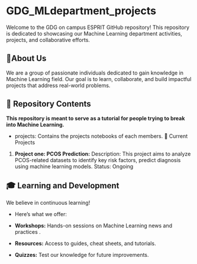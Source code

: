 # GDG_MLdepartment_projects

Welcome to the GDG on campus ESPRIT GitHub repository! This repository is dedicated to showcasing our Machine Learning department activities, projects, and collaborative efforts.

## 🚀About Us
We are a group of passionate individuals dedicated to gain knowledge in Machine Learning field. 
Our goal is to learn, collaborate, and build impactful projects that address real-world problems.

## 📂 Repository Contents
**This repository is meant to serve as a tutorial for people trying to break into Machine Learning.**
- projects: Contains the projects notebooks of each members.
📜 Current Projects
1. **Project one: PCOS Prediction:** Description: This project aims to analyze PCOS-related datasets to identify key risk factors, predict diagnosis using machine learning models. 
Status: Ongoing

## 🎓 Learning and Development
We believe in continuous learning!
- Here’s what we offer:

 - **Workshops:** Hands-on sessions on Machine Learning news and practices .
 - **Resources:** Access to guides, cheat sheets, and tutorials.
 - **Quizzes:** Test our knowledge for future improvements.

